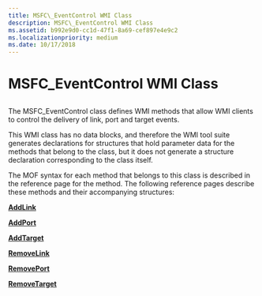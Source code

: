 ```yaml
---
title: MSFC\_EventControl WMI Class
description: MSFC\_EventControl WMI Class
ms.assetid: b992e9d0-cc1d-47f1-8a69-cef897e4e9c2
ms.localizationpriority: medium
ms.date: 10/17/2018
---
```


# MSFC\_EventControl WMI Class


## <span id="ddk_msfc_eventcontrol_wmi_class_kr"></span><span id="DDK_MSFC_EVENTCONTROL_WMI_CLASS_KR"></span>


The MSFC\_EventControl class defines WMI methods that allow WMI clients to control the delivery of link, port and target events.

This WMI class has no data blocks, and therefore the WMI tool suite generates declarations for structures that hold parameter data for the methods that belong to the class, but it does not generate a structure declaration corresponding to the class itself.

The MOF syntax for each method that belongs to this class is described in the reference page for the method. The following reference pages describe these methods and their accompanying structures:

[**AddLink**](addlink.md)

[**AddPort**](addport.md)

[**AddTarget**](addtarget.md)

[**RemoveLink**](removelink.md)

[**RemovePort**](removeport.md)

[**RemoveTarget**](removetarget.md)

 

 





